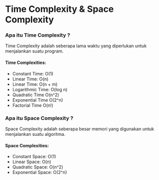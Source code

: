 # Time Complexity & Space Complexity

### Apa itu Time Complexity ?

Time Complexity adalah seberapa lama waktu yang diperlukan untuk menjalankan suatu program.

#### Time Complexities:

- Constant Time: O(1)
- Linear Time: O(n)
- Linear Time: O(n + m)
- Logarithmic Time: O(log n)
- Quadratic Time O(n^2)
- Exponential Time O(2^n)
- Factorial Time O(n!)

### Apa itu Space Complexity ?

Space Complexity adalah seberapa besar memori yang digunakan untuk menjalankan suatu algoritma.

#### Space Complexities:

- Constant Space: O(1)
- Linear Space: O(n)
- Quadratic Space: O(n^2)
- Exponential Space: O(2^n)
